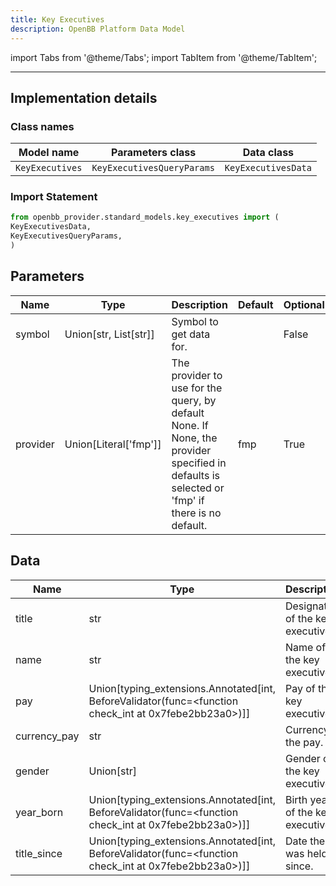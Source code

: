 ```yaml
---
title: Key Executives
description: OpenBB Platform Data Model
---
```



import Tabs from '@theme/Tabs';
import TabItem from '@theme/TabItem';


---

## Implementation details

### Class names

| Model name | Parameters class | Data class |
| ---------- | ---------------- | ---------- |
| `KeyExecutives` | `KeyExecutivesQueryParams` | `KeyExecutivesData` |

### Import Statement

```python
from openbb_provider.standard_models.key_executives import (
KeyExecutivesData,
KeyExecutivesQueryParams,
)
```

## Parameters

<Tabs>
<TabItem value="standard" label="Standard">

| Name | Type | Description | Default | Optional |
| ---- | ---- | ----------- | ------- | -------- |
| symbol | Union[str, List[str]] | Symbol to get data for. |  | False |
| provider | Union[Literal['fmp']] | The provider to use for the query, by default None. If None, the provider specified in defaults is selected or 'fmp' if there is no default. | fmp | True |
</TabItem>

</Tabs>

## Data

<Tabs>
<TabItem value="standard" label="Standard">

| Name | Type | Description |
| ---- | ---- | ----------- |
| title | str | Designation of the key executive. |
| name | str | Name of the key executive. |
| pay | Union[typing_extensions.Annotated[int, BeforeValidator(func=<function check_int at 0x7febe2bb23a0>)]] | Pay of the key executive. |
| currency_pay | str | Currency of the pay. |
| gender | Union[str] | Gender of the key executive. |
| year_born | Union[typing_extensions.Annotated[int, BeforeValidator(func=<function check_int at 0x7febe2bb23a0>)]] | Birth year of the key executive. |
| title_since | Union[typing_extensions.Annotated[int, BeforeValidator(func=<function check_int at 0x7febe2bb23a0>)]] | Date the tile was held since. |
</TabItem>

</Tabs>

